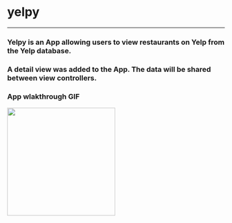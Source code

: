 # yelpy

---
### Yelpy is an App allowing users to view restaurants on Yelp from the Yelp database. 
### A detail view was added to the App. The data will be shared between view controllers. 
### App wlakthrough GIF

<img src="http://g.recordit.co/mlEu7d2GSV.gif" width=250><br>
